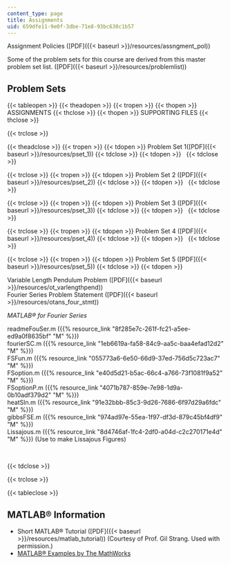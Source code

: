 ```yaml
---
content_type: page
title: Assignments
uid: 659dfe11-9e0f-3dbe-71e8-93bc630c1b57
---
```


Assignment Policies ([PDF]({{< baseurl >}}/resources/assngment_pol))

Some of the problem sets for this course are derived from this master problem set list. ([PDF]({{< baseurl >}}/resources/problemlist))

Problem Sets
------------

{{< tableopen >}}
{{< theadopen >}}
{{< tropen >}}
{{< thopen >}}
ASSIGNMENTS
{{< thclose >}}
{{< thopen >}}
SUPPORTING FILES
{{< thclose >}}

{{< trclose >}}

{{< theadclose >}}
{{< tropen >}}
{{< tdopen >}}
Problem Set 1([PDF]({{< baseurl >}}/resources/pset_1))
{{< tdclose >}}
{{< tdopen >}}
 
{{< tdclose >}}

{{< trclose >}}
{{< tropen >}}
{{< tdopen >}}
Problem Set 2 ([PDF]({{< baseurl >}}/resources/pset_2))
{{< tdclose >}}
{{< tdopen >}}
 
{{< tdclose >}}

{{< trclose >}}
{{< tropen >}}
{{< tdopen >}}
Problem Set 3 ([PDF]({{< baseurl >}}/resources/pset_3))
{{< tdclose >}}
{{< tdopen >}}
 
{{< tdclose >}}

{{< trclose >}}
{{< tropen >}}
{{< tdopen >}}
Problem Set 4 ([PDF]({{< baseurl >}}/resources/pset_4))
{{< tdclose >}}
{{< tdopen >}}
 
{{< tdclose >}}

{{< trclose >}}
{{< tropen >}}
{{< tdopen >}}
Problem Set 5 ([PDF]({{< baseurl >}}/resources/pset_5))
{{< tdclose >}}
{{< tdopen >}}


Variable Length Pendulum Problem ([PDF]({{< baseurl >}}/resources/ot_varlengthpend))  
Fourier Series Problem Statement ([PDF]({{< baseurl >}}/resources/otans_four_stmt))  
  
_MATLAB® for Fourier Series_  
  
readmeFouSer.m ({{% resource_link "8f285e7c-261f-fc21-a5ee-ed9a0f8635bf" "M" %}})  
fourierSC.m ({{% resource_link "1eb6619a-fa58-84c9-aa5c-baa4efad12d2" "M" %}})  
FSFun.m ({{% resource_link "055773a6-6e50-66d9-37ed-756d5c723ac7" "M" %}})  
FSoption.m ({{% resource_link "e40d5d21-b5ac-66c4-a766-73f1081f9a52" "M" %}})  
FSoptionP.m ({{% resource_link "4071b787-859e-7e98-1d9a-0b10adf379d2" "M" %}})  
heatSln.m ({{% resource_link "91e32bbb-85c3-9d26-7686-6f97d29a6fdc" "M" %}})  
gibbsFSE.m ({{% resource_link "974ad97e-55ea-1f97-df3d-879c45bf4df9" "M" %}})  
Lissajous.m ({{% resource_link "8d4746af-1fc4-2df0-a04d-c2c270171e4d" "M" %}}) (Use to make Lissajous Figures)  
  
 


{{< tdclose >}}

{{< trclose >}}

{{< tableclose >}}

MATLAB® Information
-------------------

*   Short MATLAB® Tutorial ([PDF]({{< baseurl >}}/resources/matlab_tutorial)) (Courtesy of Prof. Gil Strang. Used with permission.)
*   [MATLAB® Examples by The MathWorks](https://www.mathworks.com/help/examples.html)